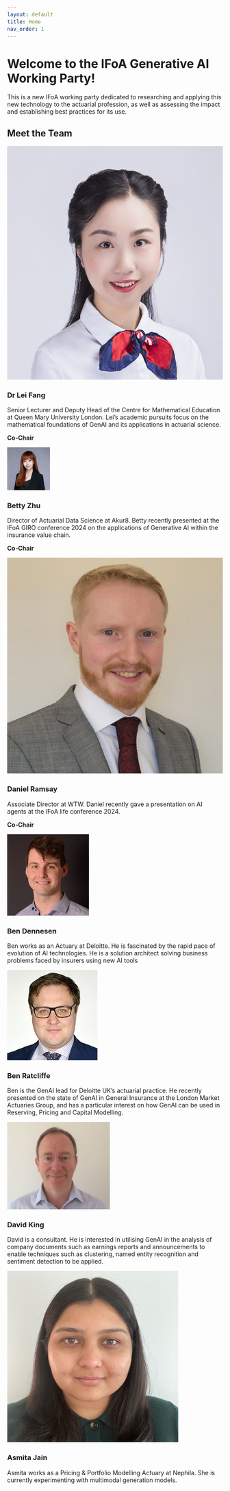 ```yaml
---
layout: default
title: Home
nav_order: 1
---
```


# Welcome to the IFoA Generative AI Working Party!

This is a new IFoA working party dedicated to researching and applying this new technology to the actuarial profession, as well as assessing the impact and establishing best practices for its use.

## Meet the Team

<div class="team-grid">
  <div class="team-member">
    <img src="/assets/images/LeiFangPhoto.jpg" alt="Dr Lei Feng">
    <h3>Dr Lei Fang</h3>
    <p>Senior Lecturer and Deputy Head of the Centre for Mathematical Education at Queen Mary University London. Lei’s academic pursuits focus on the mathematical foundations of GenAI and its applications in actuarial science. </p>
    <p><strong>Co-Chair</strong></p>
  </div>
  <div class="team-member">
    <img src="/assets/images/betty-linkedin.jpeg" alt="Betty Zhu">
    <h3>Betty Zhu</h3>
    <p>Director of Actuarial Data Science at Akur8. Betty recently presented at the IFoA GIRO conference 2024 on the applications of Generative AI within the insurance value chain.</p>
    <p><strong>Co-Chair</strong></p>
  </div>
  <div class="team-member">
    <img src="/assets/images/daniel-linkedin.jpeg" alt="Daniel Ramsay">
    <h3>Daniel Ramsay</h3>
    <p>Associate Director at WTW. Daniel recently gave a presentation on AI agents at the IFoA life conference 2024.</p>
    <p><strong>Co-Chair</strong></p>
  </div>
  <div class="team-member">
  <img src="/assets/images/ben dennesen.jpeg" alt="Ben Dennesen">
  <h3>Ben Dennesen</h3>
  <p>Ben works as an Actuary at Deloitte. He is fascinated by the rapid pace of evolution of AI technologies. He is a solution architect solving business problems faced by insurers using new AI tools</p>
</div>
<div class="team-member">
  <img src="/assets/images/Ben Ratcliffe.jpg" alt="Ben Ratcliffe">
  <h3>Ben Ratcliffe</h3>
  <p>Ben is the GenAI lead for Deloitte UK’s actuarial practice. He recently presented on the state of GenAI in General Insurance at the London Market Actuaries Group, and has a particular interest on how GenAI can be used in Reserving, Pricing and Capital Modelling.</p>
</div>
<div class="team-member">
  <img src="/assets/images/david king.jpeg" alt="David King">
  <h3>David King</h3>
  <p>David is a consultant. He is interested in utilising GenAI in the analysis of company documents such as earnings reports and announcements to enable techniques such as clustering, named entity recognition and sentiment detection to be applied.</p>
</div>
<div class="team-member">
  <img src="/assets/images/asmita-linkedin.jpeg" alt="Asmita Jain">
  <h3>Asmita Jain</h3>
  <p>Asmita works as a Pricing & Portfolio Modelling Actuary at Nephila. She is currently experimenting with multimodal generation models.</p>
</div>